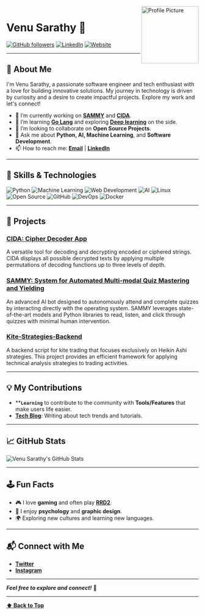 <!-- Header Section -->
<img align="right" width="150" height="150" src="https://avatars.githubusercontent.com/u/66057738?v=4" alt="Profile Picture">

# **Venu Sarathy** 🌟

[![GitHub followers](https://img.shields.io/github/followers/venusarathy?label=Follow&style=social)](https://github.com/venusarathy)
[![LinkedIn](https://img.shields.io/badge/LinkedIn-%40venusarathy-blue)](https://www.linkedin.com/in/venusarathy/)
[![Website](https://img.shields.io/badge/Website-venusarathy.tech-orange)](https://venusarathy.tech)

---

## **🚀 About Me**

I'm Venu Sarathy, a passionate software engineer and tech enthusiast with a love for building innovative solutions. My journey in technology is driven by curiosity and a desire to create impactful projects. Explore my work and let's connect!

- 🔭 I’m currently working on **[SAMMY](https://github.com/venusarathy/sammy)** and **[CIDA](https://github.com/venusarathy/cida)**.
- 🌱 I’m learning **[Go Lang](https://go.dev/)** and exploring **[Deep learning](https://huggingface.co/)** on the side.
- 👯 I’m looking to collaborate on **Open Source Projects**.
- 💬 Ask me about **Python, AI, Machine Learning**, and **Software Development**.
- 📫 How to reach me: **[Email](mailto:venusarathy2004@gmail.com)** | **[LinkedIn](https://www.linkedin.com/in/venuvijayan/)**

---

## **🔧 Skills & Technologies**

![Python](https://img.shields.io/badge/-Python-3776AB?logo=python&logoColor=white)
![Machine Learning](https://img.shields.io/badge/-Machine%20Learning-F7DF1E?logo=python&logoColor=black)
![Web Development](https://img.shields.io/badge/-Web%20Development-007ACC?logo=html5&logoColor=white)
![AI](https://img.shields.io/badge/-AI-FF6F00?logo=tensorflow&logoColor=white)
![Linux](https://img.shields.io/badge/Linux-%F0%9F%90%8D-000000?logo=linux&logoColor=white) <!-- Funny Linux Badge -->
![Open Source](https://img.shields.io/badge/Open%20Source-%F0%9F%8C%8F-4B8BBE?logo=open-source-initiative&logoColor=white) <!-- Open Source Badge -->
![GitHub](https://img.shields.io/badge/GitHub-%23121011?logo=github&logoColor=white) <!-- GitHub Badge -->
![DevOps](https://img.shields.io/badge/DevOps-%2322B7A8?logo=devops&logoColor=white) <!-- DevOps Badge -->
![Docker](https://img.shields.io/badge/Docker-%232496ED?logo=docker&logoColor=white) <!-- Docker Badge -->

---

## **🌟 Projects**

### **[CIDA: Cipher Decoder App](https://github.com/venusarathy/cida)**
A versatile tool for decoding and decrypting encoded or ciphered strings. CIDA displays all possible decrypted texts by applying multiple permutations of decoding functions up to three levels of depth. 

### **[SAMMY: System for Automated Multi-modal Quiz Mastering and Yielding](https://github.com/venusarathy/sammy)**
An advanced AI bot designed to autonomously attend and complete quizzes by interacting directly with the operating system. SAMMY leverages state-of-the-art models and Python libraries to read, listen, and click through quizzes with minimal human intervention.

### **[Kite-Strategies-Backend](https://github.com/venusarathy/kite-strategies-backend)**
A backend script for kite trading that focuses exclusively on Heikin Ashi strategies. This project provides an efficient framework for applying technical analysis strategies to trading activities.

---

## **💡 My Contributions**

- ****``Learning``** to contribute to the community with **Tools/Features** that make users life easier.
- **[Tech Blog](https://medium.com/@v3nusarathy)**: Writing about tech trends and tutorials.

---

## **📈 GitHub Stats**

![Venu Sarathy's GitHub Stats](https://github-readme-stats.vercel.app/api?username=venusarathy&show_icons=true&hide_title=true&count_private=true&include_all_commits=true&hide=prs&theme=radical)

---

## **🕹️ Fun Facts**

- 🎮 I love **gaming** and often play **[RRD2](https://www.rockstargames.com/reddeadredemption2)**.
- 🎨 I enjoy **psychology** and **graphic design**.
- 🌍 Exploring new cultures and learning new languages.

---

## **📬 Connect with Me**

- **[Twitter](https://x.com/theonlyvenu)**
- **[Instagram](https://instagram.com/theonlyvenu)**

---

**_Feel free to explore and connect!_** 🎉

---

**[⬆ Back to Top](#Venu-Sarathy)**

